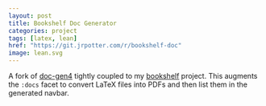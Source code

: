 ```yaml
---
layout: post
title: Bookshelf Doc Generator
categories: project
tags: [latex, lean]
href: "https://git.jrpotter.com/r/bookshelf-doc"
image: lean.svg
---
```


A fork of [doc-gen4](https://github.com/leanprover/doc-gen4) tightly coupled to
my [bookshelf](https://git.jrpotter.com/r/bookshelf) project. This augments the
`:docs` facet to convert LaTeX files into PDFs and then list them in the
generated navbar.
